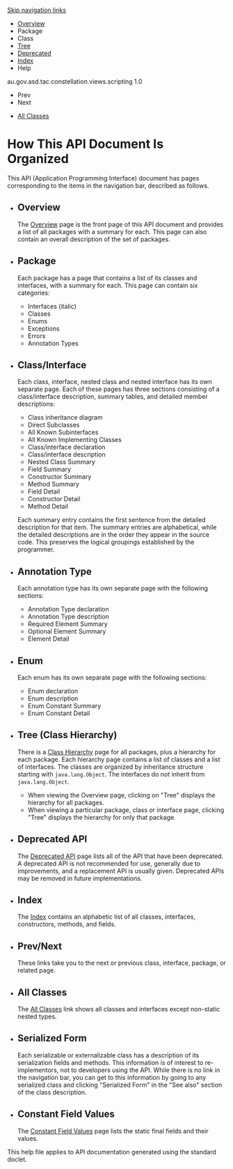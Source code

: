 <div class="topNav">

<span id="navbar.top"></span>

<div class="skipNav">

[Skip navigation links](help-doc.md#skip.navbar.top "Skip navigation links")

</div>

<span id="navbar.top.firstrow"></span>

-   [Overview](overview-summary.md)
-   Package
-   Class
-   [Tree](overview-tree.md)
-   [Deprecated](deprecated-list.md)
-   [Index](index-all.md)
-   Help

<div class="aboutLanguage">

au.gov.asd.tac.constellation.views.scripting 1.0

</div>

</div>

<div class="subNav">

-   Prev
-   Next

<!-- -->

-   [All Classes](allclasses-noframe.md)

<div>

</div>

<span id="skip.navbar.top"></span>

</div>

<div class="header">

# How This API Document Is Organized

<div class="subTitle">

This API (Application Programming Interface) document has pages
corresponding to the items in the navigation bar, described as follows.

</div>

</div>

<div class="contentContainer">

-   ## Overview

    The [Overview](overview-summary.md) page is the front page of this
    API document and provides a list of all packages with a summary for
    each. This page can also contain an overall description of the set
    of packages.

-   ## Package

    Each package has a page that contains a list of its classes and
    interfaces, with a summary for each. This page can contain six
    categories:

    -   Interfaces (italic)
    -   Classes
    -   Enums
    -   Exceptions
    -   Errors
    -   Annotation Types

-   ## Class/Interface

    Each class, interface, nested class and nested interface has its own
    separate page. Each of these pages has three sections consisting of
    a class/interface description, summary tables, and detailed member
    descriptions:

    -   Class inheritance diagram
    -   Direct Subclasses
    -   All Known Subinterfaces
    -   All Known Implementing Classes
    -   Class/interface declaration
    -   Class/interface description

    <!-- -->

    -   Nested Class Summary
    -   Field Summary
    -   Constructor Summary
    -   Method Summary

    <!-- -->

    -   Field Detail
    -   Constructor Detail
    -   Method Detail

    Each summary entry contains the first sentence from the detailed
    description for that item. The summary entries are alphabetical,
    while the detailed descriptions are in the order they appear in the
    source code. This preserves the logical groupings established by the
    programmer.

-   ## Annotation Type

    Each annotation type has its own separate page with the following
    sections:

    -   Annotation Type declaration
    -   Annotation Type description
    -   Required Element Summary
    -   Optional Element Summary
    -   Element Detail

-   ## Enum

    Each enum has its own separate page with the following sections:

    -   Enum declaration
    -   Enum description
    -   Enum Constant Summary
    -   Enum Constant Detail

-   ## Tree (Class Hierarchy)

    There is a [Class Hierarchy](overview-tree.md) page for all
    packages, plus a hierarchy for each package. Each hierarchy page
    contains a list of classes and a list of interfaces. The classes are
    organized by inheritance structure starting with `java.lang.Object`.
    The interfaces do not inherit from `java.lang.Object`.

    -   When viewing the Overview page, clicking on "Tree" displays the
        hierarchy for all packages.
    -   When viewing a particular package, class or interface page,
        clicking "Tree" displays the hierarchy for only that package.

-   ## Deprecated API

    The [Deprecated API](deprecated-list.md) page lists all of the API
    that have been deprecated. A deprecated API is not recommended for
    use, generally due to improvements, and a replacement API is usually
    given. Deprecated APIs may be removed in future implementations.

-   ## Index

    The [Index](index-all.md) contains an alphabetic list of all
    classes, interfaces, constructors, methods, and fields.

-   ## Prev/Next

    These links take you to the next or previous class, interface,
    package, or related page.

-   ## All Classes

    The [All Classes](allclasses-noframe.md) link shows all classes
    and interfaces except non-static nested types.

-   ## Serialized Form

    Each serializable or externalizable class has a description of its
    serialization fields and methods. This information is of interest to
    re-implementors, not to developers using the API. While there is no
    link in the navigation bar, you can get to this information by going
    to any serialized class and clicking "Serialized Form" in the "See
    also" section of the class description.

-   ## Constant Field Values

    The [Constant Field Values](constant-values.md) page lists the
    static final fields and their values.

<span class="emphasizedPhrase">This help file applies to API
documentation generated using the standard doclet.</span>

</div>
